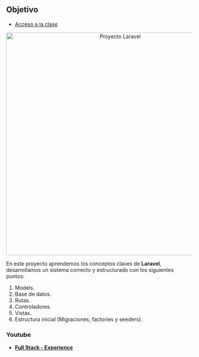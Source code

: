 ## Objetivo

- [Acceso a la clase](https://youtu.be/gSKdjBEQHg4)

<p align="center">
    <img src="https://raw.githubusercontent.com/italomoralesf/100DayLaravelChallenge/main/art/day-1.gif" width="600" alt="Proyecto Laravel">
</p>

En este proyecto aprendemos los conceptos claves de **Laravel**, desarrollamos un sistema correcto y estructurado con los siguientes puntos:

1. Models.
2. Base de datos.
3. Rutas.
4. Controladores.
5. Vistas.
6. Estructura inicial (Migraciones, factories y seeders).

### Youtube

- **[Full Stack - Experience](https://youtube.com/@fullstackexperience?sub_confirmation=1)**
